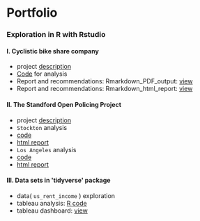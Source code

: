 # Portfolio
### Exploration in R with Rstudio 
#### I. Cyclistic bike share company
- project [description](https://github.com/howhowcarabao/Cyclistic-bike-share_analysis/blob/main/README.md)
- [Code](https://github.com/howhowcarabao/Cyclistic-bike-share_analysis/blob/main/REPORT.Rmd) for analysis
- Report and recommendations: Rmarkdown_PDF_output: [view](https://github.com/howhowcarabao/Cyclistic-bike-share_analysis/blob/main/REPORT.pdf)
- Report and recommendations: Rmarkdown_html_report: [view](https://rpubs.com/vacarlos/Cyclistic)

#### II. The Standford Open Policing Project
- project [description](https://github.com/howhowcarabao/Open-Policing-Project/blob/main/README.md)
- `Stockton` analysis
- [code](https://github.com/howhowcarabao/Open-Policing-Project/blob/main/Stockton_police_script.R)
- [html report](https://rpubs.com/vacarlos/open-policing-stockton)
- `Los Angeles` analysis
- [code](https://github.com/howhowcarabao/Open-Policing-Project/blob/main/LA_police_script.R)
- [html report](https://rpubs.com/vacarlos/open-policing-los-angeles)

#### III. Data sets in 'tidyverse' package 
- data( `us_rent_income` ) exploration
- tableau analysis: [R code](https://github.com/howhowcarabao/Workflow/blob/main/us_rent_income_tableau_script.R)
- tableau dashboard: [view](https://public.tableau.com/app/profile/carlos.vasquez1623/viz/U_S_rentandincome/Dashboard1)
